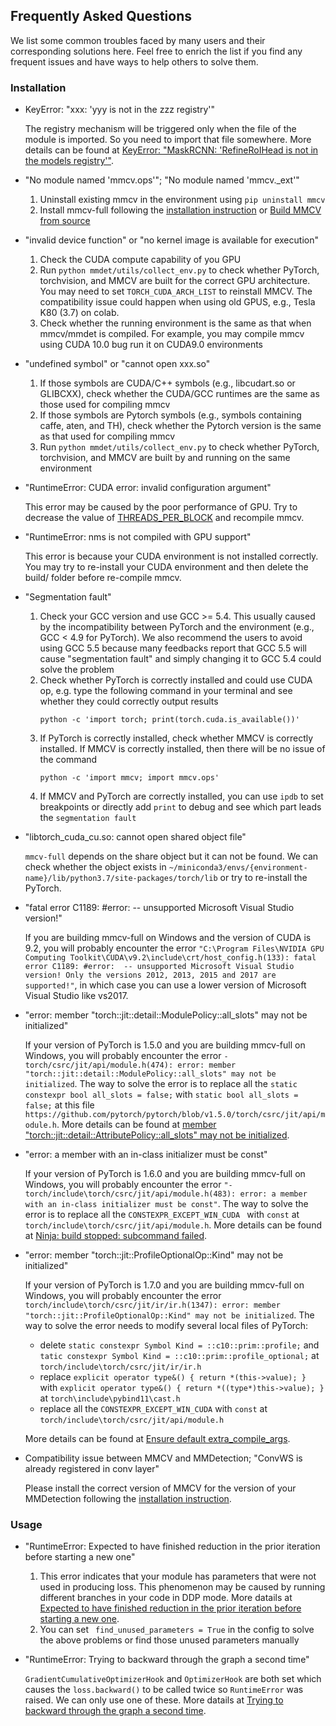 ## Frequently Asked Questions

We list some common troubles faced by many users and their corresponding solutions here.
Feel free to enrich the list if you find any frequent issues and have ways to help others to solve them.

### Installation

- KeyError: "xxx: 'yyy is not in the zzz registry'"

  The registry mechanism will be triggered only when the file of the module is imported.
  So you need to import that file somewhere. More details can be found at [KeyError: "MaskRCNN: 'RefineRoIHead is not in the models registry'"](https://github.com/open-mmlab/mmdetection/issues/5974).

- "No module named 'mmcv.ops'"; "No module named 'mmcv.\_ext'"

  1. Uninstall existing mmcv in the environment using `pip uninstall mmcv`
  2. Install mmcv-full following the [installation instruction](https://mmcv.readthedocs.io/en/latest/get_started/installation.html) or [Build MMCV from source](https://mmcv.readthedocs.io/en/latest/get_started/build.html)

- "invalid device function" or "no kernel image is available for execution"

  1. Check the CUDA compute capability of you GPU
  2. Run `python mmdet/utils/collect_env.py` to check whether PyTorch, torchvision, and MMCV are built for the correct GPU architecture. You may need to set `TORCH_CUDA_ARCH_LIST` to reinstall MMCV. The compatibility issue could happen when  using old GPUS, e.g., Tesla K80 (3.7) on colab.
  3. Check whether the running environment is the same as that when mmcv/mmdet is compiled. For example, you may compile mmcv using CUDA 10.0 bug run it on CUDA9.0 environments

- "undefined symbol" or "cannot open xxx.so"

  1. If those symbols are CUDA/C++ symbols (e.g., libcudart.so or GLIBCXX), check
     whether the CUDA/GCC runtimes are the same as those used for compiling mmcv
  2. If those symbols are Pytorch symbols (e.g., symbols containing caffe, aten, and TH), check whether the Pytorch version is the same as that used for compiling mmcv
  3. Run `python mmdet/utils/collect_env.py` to check whether PyTorch, torchvision, and MMCV are built by and running on the same environment

- "RuntimeError: CUDA error: invalid configuration argument"

  This error may be caused by the poor performance of GPU. Try to decrease the value of [THREADS_PER_BLOCK](https://github.com/open-mmlab/mmcv/blob/cac22f8cf5a904477e3b5461b1cc36856c2793da/mmcv/ops/csrc/common_cuda_helper.hpp#L10)
  and recompile mmcv.

- "RuntimeError: nms is not compiled with GPU support"

  This error is because your CUDA environment is not installed correctly.
  You may try to re-install your CUDA environment and then delete the build/ folder before re-compile mmcv.

- "Segmentation fault"

  1. Check your GCC version and use GCC >= 5.4. This usually caused by the incompatibility between PyTorch and the environment (e.g., GCC \< 4.9 for PyTorch). We also recommend the users to avoid using GCC 5.5 because many feedbacks report that GCC 5.5 will cause "segmentation fault" and simply changing it to GCC 5.4 could solve the problem
  2. Check whether PyTorch is correctly installed and could use CUDA op, e.g. type the following command in your terminal and see whether they could correctly output results
     ```shell
     python -c 'import torch; print(torch.cuda.is_available())'
     ```
  3. If PyTorch is correctly installed, check whether MMCV is correctly installed. If MMCV is correctly installed, then there will be no issue of the command
     ```shell
     python -c 'import mmcv; import mmcv.ops'
     ```
  4. If MMCV and PyTorch are correctly installed, you can use `ipdb` to set breakpoints or directly add `print` to debug and see which part leads the `segmentation fault`

- "libtorch_cuda_cu.so: cannot open shared object file"

  `mmcv-full` depends on the share object but it can not be found. We can check whether the object exists in `~/miniconda3/envs/{environment-name}/lib/python3.7/site-packages/torch/lib` or try to re-install the PyTorch.

- "fatal error C1189: #error:  -- unsupported Microsoft Visual Studio version!"

  If you are building mmcv-full on Windows and the version of CUDA is 9.2, you will probably encounter the error `"C:\Program Files\NVIDIA GPU Computing Toolkit\CUDA\v9.2\include\crt/host_config.h(133): fatal error C1189: #error:  -- unsupported Microsoft Visual Studio version! Only the versions 2012, 2013, 2015 and 2017 are supported!"`, in which case you can use a lower version of Microsoft Visual Studio like vs2017.

- "error: member "torch::jit::detail::ModulePolicy::all_slots" may not be initialized"

  If your version of PyTorch is 1.5.0 and you are building mmcv-full on Windows, you will probably encounter the error `- torch/csrc/jit/api/module.h(474): error: member "torch::jit::detail::ModulePolicy::all_slots" may not be initialized`. The way to solve the error is to replace all the `static constexpr bool all_slots = false;` with `static bool all_slots = false;` at this file `https://github.com/pytorch/pytorch/blob/v1.5.0/torch/csrc/jit/api/module.h`. More details can be found at [member "torch::jit::detail::AttributePolicy::all_slots" may not be initialized](https://github.com/pytorch/pytorch/issues/39394).

- "error: a member with an in-class initializer must be const"

  If your version of PyTorch is 1.6.0 and you are building mmcv-full on Windows, you will probably encounter the error `"- torch/include\torch/csrc/jit/api/module.h(483): error: a member with an in-class initializer must be const"`. The way to solve the error is to replace all the `CONSTEXPR_EXCEPT_WIN_CUDA ` with `const` at `torch/include\torch/csrc/jit/api/module.h`. More details can be found at [Ninja: build stopped: subcommand failed](https://github.com/open-mmlab/mmcv/issues/575).

- "error: member "torch::jit::ProfileOptionalOp::Kind" may not be initialized"

  If your version of PyTorch is 1.7.0 and you are building mmcv-full on Windows, you will probably encounter the error `torch/include\torch/csrc/jit/ir/ir.h(1347): error: member "torch::jit::ProfileOptionalOp::Kind" may not be initialized`. The way to solve the error needs to modify several local files of PyTorch:

  - delete `static constexpr Symbol Kind = ::c10::prim::profile;` and `tatic constexpr Symbol Kind = ::c10::prim::profile_optional;` at `torch/include\torch/csrc/jit/ir/ir.h`
  - replace `explicit operator type&() { return *(this->value); }` with `explicit operator type&() { return *((type*)this->value); }` at `torch\include\pybind11\cast.h`
  - replace all the `CONSTEXPR_EXCEPT_WIN_CUDA` with `const` at `torch/include\torch/csrc/jit/api/module.h`

  More details can be found at [Ensure default extra_compile_args](https://github.com/pytorch/pytorch/pull/45956).

- Compatibility issue between MMCV and MMDetection; "ConvWS is already registered in conv layer"

  Please install the correct version of MMCV for the version of your MMDetection following the [installation instruction](https://mmdetection.readthedocs.io/en/latest/get_started.html#installation).

### Usage

- "RuntimeError: Expected to have finished reduction in the prior iteration before starting a new one"

  1. This error indicates that your module has parameters that were not used in producing loss. This phenomenon may be caused by running different branches in your code in DDP mode. More datails at [Expected to have finished reduction in the prior iteration before starting a new one](https://github.com/pytorch/pytorch/issues/55582).
  2. You can set ` find_unused_parameters = True` in the config to solve the above problems or find those unused parameters manually

- "RuntimeError: Trying to backward through the graph a second time"

  `GradientCumulativeOptimizerHook` and `OptimizerHook` are both set which causes the `loss.backward()` to be called twice so `RuntimeError` was raised. We can only use one of these. More datails at [Trying to backward through the graph a second time](https://github.com/open-mmlab/mmcv/issues/1379).